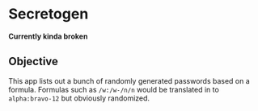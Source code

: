 # Secretogen

**Currently kinda broken**

## Objective

This app lists out a bunch of randomly generated passwords based on a formula. Formulas such as `/w:/w-/n/n` would be translated in to `alpha:bravo-12` but obviously randomized.



